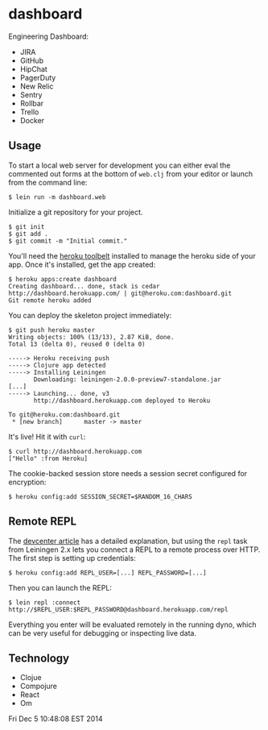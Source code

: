# dashboard

Engineering Dashboard: 

- JIRA 
- GitHub
- HipChat 
- PagerDuty 
- New Relic 
- Sentry 
- Rollbar 
- Trello
- Docker 


## Usage

To start a local web server for development you can either eval the
commented out forms at the bottom of `web.clj` from your editor or
launch from the command line:

    $ lein run -m dashboard.web

Initialize a git repository for your project.

    $ git init
    $ git add .
    $ git commit -m "Initial commit."

You'll need the [heroku toolbelt](https://toolbelt.herokuapp.com)
installed to manage the heroku side of your app. Once it's installed,
get the app created:

    $ heroku apps:create dashboard
    Creating dashboard... done, stack is cedar
    http://dashboard.herokuapp.com/ | git@heroku.com:dashboard.git
    Git remote heroku added

You can deploy the skeleton project immediately:

    $ git push heroku master
    Writing objects: 100% (13/13), 2.87 KiB, done.
    Total 13 (delta 0), reused 0 (delta 0)

    -----> Heroku receiving push
    -----> Clojure app detected
    -----> Installing Leiningen
           Downloading: leiningen-2.0.0-preview7-standalone.jar
    [...]
    -----> Launching... done, v3
           http://dashboard.herokuapp.com deployed to Heroku

    To git@heroku.com:dashboard.git
     * [new branch]      master -> master

It's live! Hit it with `curl`:

    $ curl http://dashboard.herokuapp.com
    ["Hello" :from Heroku]

The cookie-backed session store needs a session secret configured for encryption:

    $ heroku config:add SESSION_SECRET=$RANDOM_16_CHARS

## Remote REPL

The [devcenter article](https://devcenter.heroku.com/articles/debugging-clojure)
has a detailed explanation, but using the `repl` task from Leiningen
2.x lets you connect a REPL to a remote process over HTTP. The first
step is setting up credentials:

    $ heroku config:add REPL_USER=[...] REPL_PASSWORD=[...]

Then you can launch the REPL:

    $ lein repl :connect http://$REPL_USER:$REPL_PASSWORD@dashboard.herokuapp.com/repl

Everything you enter will be evaluated remotely in the running dyno,
which can be very useful for debugging or inspecting live data.


## Technology 

- Clojue 
- Compojure 
- React 
- Om 
 
Fri Dec  5 10:48:08 EST 2014
